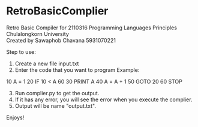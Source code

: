 # RetroBasicComplier
Retro Basic Compiler for 2110316 Programming Languages Principles Chulalongkorn University  
Created by Sawaphob Chavana 5931070221

Step to use:
1. Create a new file input.txt
2. Enter the code that you want to program
Example: 

10 A = 1
20 IF 10 < A 60
30 PRINT A
40 A = A + 1
50 GOTO 20
60 STOP

3. Run complier.py to get the output.
4. If it has any error, you will see the error when you execute the complier.
5. Output will be name "output.txt".

Enjoys!
